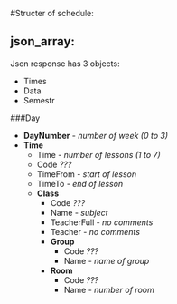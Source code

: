 #Structer of schedule:

## json_array:

Json response has 3 objects:
* Times
* Data
* Semestr

###Day
* **DayNumber** - *number of week (0 to 3)*
* **Time**
    * Time - *number of lessons (1 to 7)*
    * Code *???*
    * TimeFrom - *start of lesson*
    * TimeTo - *end of lesson*
    * **Class**
        * Code *???*
        * Name - *subject*
        * TeacherFull - *no comments*
        * Teacher - *no comments*
        * **Group**
            * Code *???*
            * Name - *name of group*
        * **Room**
            * Code *???*
            * Name - *number of room*
